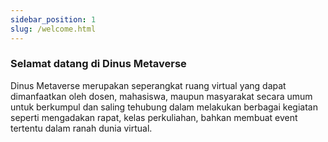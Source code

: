 ```yaml
---
sidebar_position: 1
slug: /welcome.html
---
```


### Selamat datang di Dinus Metaverse

Dinus Metaverse merupakan seperangkat ruang virtual yang dapat dimanfaatkan oleh dosen, mahasiswa, maupun masyarakat secara umum untuk berkumpul dan saling tehubung dalam melakukan berbagai kegiatan seperti mengadakan rapat, kelas perkuliahan, bahkan membuat event tertentu dalam ranah dunia virtual.